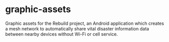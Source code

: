 # graphic-assets
Graphic assets for the Rebuild project, an Android application which creates a mesh network to automatically share vital disaster information data between nearby devices without Wi-Fi or cell service.
